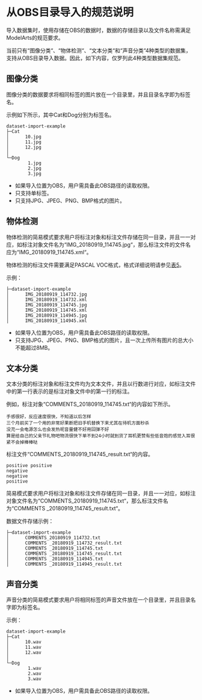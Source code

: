 # 从OBS目录导入的规范说明<a name="modelarts_23_0008"></a>

导入数据集时，使用存储在OBS的数据时，数据的存储目录以及文件名称需满足ModelArts的规范要求。

当前只有“图像分类“、“物体检测“、“文本分类“和“声音分类“4种类型的数据集，支持从OBS目录导入数据。因此，如下内容，仅罗列此4种类型数据集规范。

## 图像分类<a name="section570816190577"></a>

图像分类的数据要求将相同标签的图片放在一个目录里，并且目录名字即为标签名。

示例如下所示，其中Cat和Dog分别为标签名。

```
dataset-import-example 
├─Cat 
│      10.jpg 
│      11.jpg 
│      12.jpg 
│ 
└─Dog 
        1.jpg 
        2.jpg 
        3.jpg
```

-   如果导入位置为OBS，用户需具备此OBS路径的读取权限。
-   只支持单标签。
-   只支持JPG、JPEG、PNG、BMP格式的图片。

## 物体检测<a name="section1371122614572"></a>

物体检测的简易模式要求用户将标注对象和标注文件存储在同一目录，并且一一对应，如标注对象文件名为“IMG\_20180919\_114745.jpg“，那么标注文件的文件名应为“IMG\_20180919\_114745.xml“。

物体检测的标注文件需要满足PASCAL VOC格式，格式详细说明请参见[表5](导入Manifest文件的规范说明.md#table77167388472)。

示例：

```
├─dataset-import-example 
│      IMG_20180919_114732.jpg 
│      IMG_20180919_114732.xml 
│      IMG_20180919_114745.jpg 
│      IMG_20180919_114745.xml 
│      IMG_20180919_114945.jpg 
│      IMG_20180919_114945.xml
```

-   如果导入位置为OBS，用户需具备此OBS路径的读取权限。
-   只支持JPG、JPEG、PNG、BMP格式的图片，且一次上传所有图片的总大小不能超过8MB。

## 文本分类<a name="section163641141195713"></a>

文本分类的标注对象和标注文件均为文本文件，并且以行数进行对应，如标注文件中的第一行表示的是标注对象文件中的第一行的标注。

例如，标注对象“COMMENTS\_20180919\_114745.txt“的内容如下所示。

```
手感很好，反应速度很快，不知道以后怎样
三个月前买了一个用的非常好果断把旧手机替换下来尤其在待机方面秒杀
没充一会电源怎么也会发热呢音量健不好用回弹不好
算是给自己的父亲节礼物吧物流很快下单不到24小时就到货了耳机更赞有些低音炮的感觉入耳很紧不会掉棒棒哒
```

标注文件“COMMENTS\_20180919\_114745\_result.txt“的内容。

```
positive positive
negative
negative 
positive
```

简易模式要求用户将标注对象和标注文件存储在同一目录，并且一一对应，如标注对象文件名为“COMMENTS\_20180919\_114745.txt“，那么标注文件名为“COMMENTS \_20180919\_114745\_result.txt“。

数据文件存储示例：

```
├─dataset-import-example 
│      COMMENTS_20180919_114732.txt 
│      COMMENTS _20180919_114732_result.txt 
│      COMMENTS _20180919_114745.txt 
│      COMMENTS _20180919_114745_result.txt 
│      COMMENTS _20180919_114945.txt 
│      COMMENTS _20180919_114945_result.txt
```

## 声音分类<a name="section1683314458578"></a>

声音分类的简易模式要求用户将相同标签的声音文件放在一个目录里，并且目录名字即为标签名。

示例：

```
dataset-import-example 
├─Cat 
│      10.wav 
│      11.wav 
│      12.wav 
│ 
└─Dog 
        1.wav 
        2.wav 
        3.wav
```

-   如果导入位置为OBS，用户需具备此OBS路径的读取权限。

